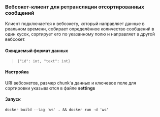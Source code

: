### Вебсокет-клиент для ретрансляции отсортированных сообщений

Клиент подключается к вебсокету, который направляет данные в реальном времени, собирает 
определённое количество сообщений в один кусок, сортирует его по указанному полю и направляет
в другой вебсокет.

#### Ожидаемый формат данных
>```{"id": int, "text": int}```

#### Настройка
URI вебсокетов, размер chunk'а данных и ключевое поле для сортировки указываются в файле **settings**

#### Запуск
```commandline
docker build --tag 'ws' . && docker run -d 'ws'
```
